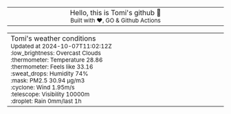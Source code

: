 
<div align="center">
<table>
<tbody>
<td align="center">
<img width="2000" height="0"><br>
Hello, this is Tomi's github 👋<br>
<sup>Built with ❤️, GO & Github Actions</sup><br>
<img width="2000" height="0">
</td>
</tbody>
</table>
</div>
<table>
<tbody>
<td align="left">
<img width="2000" height="0"><br>
Tomi's weather conditions<br>
<sup>Updated at 2024-10-07T11:02:12Z</sup><br>
<sup>:low_brightness: Overcast Clouds</sup><br>
<sup>:thermometer: Temperature 28.86 </sup><br>
<sup>:thermometer: Feels like 33.16</sup><br>
<sup>:sweat_drops: Humidity 74%</sup><br>
<sup>:mask: PM2.5 30.94 μg/m3</sup><br>
<sup>:cyclone: Wind 1.95m/s </sup><br>
<sup>:telescope: Visibility 10000m </sup><br>
<sup>:droplet: Rain 0mm/last 1h </sup><br>
<img width="2000" height="0">
</td>
<td align="left">
<img width="2000" height="0"><br>
<br>
<img width="2000" height="0">
</td>
</tbody>
</table>
</div>
    